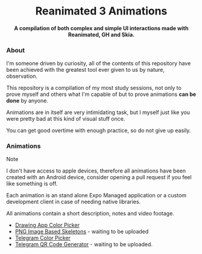 <div>
  <h1 align="center">Reanimated 3 Animations</h1>
</div>

<div>
  <h4 align="center">A compilation of both complex and simple UI interactions made with Reanimated, GH and Skia.</h4>
</div>

### About
I'm someone driven by curiosity, all of the contents of this repository have been achieved with the greatest tool ever given to us by nature, observation.

This repository is a compilation of my most study sessions, not only to prove myself and others what I'm capable of but to prove animations **can be done** by anyone.

Animations are in itself are very intimidating task, but I myself just like you were pretty bad at this kind of visual stuff once.

You can get good overtime with enough practice, so do not give up easily.

### Animations
>[!Note]
> I don't have access to apple devices, therefore all animations have been created with an Android device, consider opening a pull request if you feel like something is off.

Each animation is an stand alone Expo Managed application or a custom development client in case of needing native libraries.

All animations contain a short description, notes and video footage.

- [Drawing App Color Picker]()
- [PNG Image Based Skeletons]() - waiting to be uploaded
- [Telegram Color Picker](./Telegram%20Color%20Picker/)
- [Telegram QR Code Generator]() - waiting to be uploaded.

